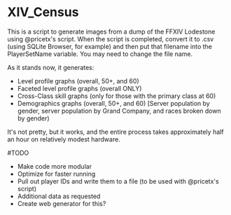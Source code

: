 # XIV_Census

This is a script to generate images from a dump of the FFXIV Lodestone using @pricetx's script.  When the script is completed, convert it to .csv (using SQLite Browser, for example) and then put that filename into the PlayerSetName variable.  You may need to change the file name.

As it stands now, it generates:

* Level profile graphs (overall, 50+, and 60)
* Faceted level profile graphs (overall ONLY)
* Cross-Class skill graphs (only for those with the primary class at 60)
* Demographics graphs (overall, 50+, and 60) [Server population by gender, server population by Grand Company, and races broken down by gender)

It's not pretty, but it works, and the entire process takes approximately half an hour on relatively modest hardware.

#TODO

* Make code more modular
* Optimize for faster running
* Pull out player IDs and write them to a file (to be used with @pricetx's script)
* Additional data as requested
* Create web generator for this?
